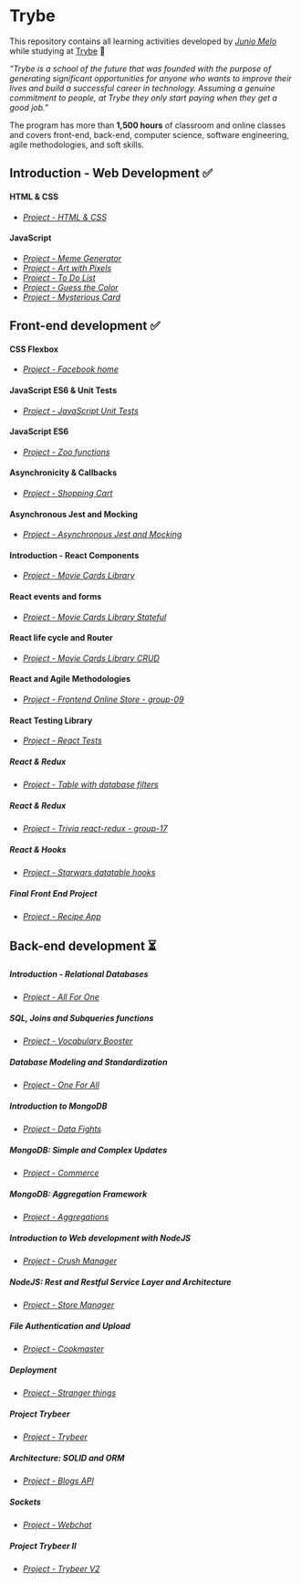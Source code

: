 # Trybe

This repository contains all learning activities developed by *[Junio Melo](https://github.com/juniomelos)* while studying at [Trybe](https://www.betrybe.com/) :rocket:

*"Trybe is a school of the future that was founded with the purpose of generating significant opportunities for anyone who wants to improve their lives and build a successful career in technology. Assuming a genuine commitment to people, at Trybe they only start paying when they get a good job."*

The program has more than **1,500 hours** of classroom and online classes and covers front-end, back-end, computer science, software engineering, agile methodologies, and soft skills.


## Introduction - Web Development :white_check_mark:
#### HTML & CSS
- *[Project - HTML & CSS](#)*
#### JavaScript
- *[Project - Meme Generator](#)*
- *[Project - Art with Pixels](#)*
- *[Project - To Do List](#)*
- *[Project - Guess the Color](#)*
- *[Project - Mysterious Card](#)*

## Front-end development :white_check_mark:
#### CSS Flexbox
- *[Project - Facebook home](https://juniomelos.github.io/project-facebook-signup/)*
#### JavaScript ES6 & Unit Tests
- *[Project - JavaScript Unit Tests](#)*
#### JavaScript ES6
- *[Project - Zoo functions](#)*
#### Asynchronicity & Callbacks
- *[Project - Shopping Cart](#)*
#### Asynchronous Jest and Mocking
- *[Project - Asynchronous Jest and Mocking](#)*
#### Introduction - React Components
- *[Project - Movie Cards Library](#)*
#### React events and forms
- *[Project - Movie Cards Library Stateful](#)*
#### React life cycle and Router
- *[Project - Movie Cards Library CRUD](#)*
#### React and Agile Methodologies
- *[Project - Frontend Online Store - group-09](#)*
#### React Testing Library
- *[Project - React Tests](#)*
##### React & Redux
- *[Project - Table with database filters](#)*
##### React & Redux
- *[Project - Trivia react-redux - group-17](#)*
##### React & Hooks
- *[Project - Starwars datatable hooks](#)*
##### Final Front End Project
- *[Project - Recipe App](#)*

## Back-end development :hourglass_flowing_sand:
##### Introduction - Relational Databases
- *[Project - All For One](#)*
##### SQL, Joins and Subqueries functions
- *[Project - Vocabulary Booster](#)*
##### Database Modeling and Standardization
- *[Project - One For All](#)*
##### Introduction to MongoDB
- *[Project - Data Fights](#)*
##### MongoDB: Simple and Complex Updates
- *[Project - Commerce](#)*
##### MongoDB: Aggregation Framework
- *[Project - Aggregations](#)*
##### Introduction to Web development with NodeJS
- *[Project - Crush Manager](#)*
##### NodeJS: Rest and Restful Service Layer and Architecture
- *[Project - Store Manager](#)*
##### File Authentication and Upload
- *[Project - Cookmaster](#)*
##### Deployment
- *[Project - Stranger things](#)*
##### Project Trybeer
- *[Project - Trybeer](#)*
##### Architecture: SOLID and ORM
- *[Project - Blogs API](#)*
##### Sockets
- *[Project - Webchat](#)*
##### Project Trybeer II
- *[Project - Trybeer V2](#)*
